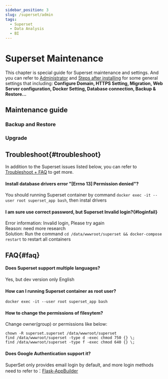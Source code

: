 ```yaml
---
sidebar_position: 3
slug: /superset/admin
tags:
  - Superset
  - Data Analysis
  - BI
---
```


# Superset Maintenance

This chapter is special guide for Superset maintenance and settings. And you can refer to [Administrator](../administrator) and [Steps after installing](../install/setup) for some general settings that including: **Configure Domain, HTTPS Setting, Migration, Web Server configuration, Docker Setting, Database connection, Backup & Restore...**  

## Maintenance guide

### Backup and Restore

### Upgrade

## Troubleshoot{#troubleshoot}

In addition to the Superset issues listed below, you can refer to [Troubleshoot + FAQ](../troubleshoot) to get more.  

#### Install database drivers error "[Errno 13] Permission denied"?

You should running Superset container by command `docker exec -it --user root superset_app bash`, then instal drivers

#### I am sure use correct password, but Superset Invalid login?{#loginfail}

Error information: Invalid login, Please try again  
Reason: need more research  
Solution: Run the command `cd /data/wwwroot/superset && docker-compose restart` to restart all containers  

## FAQ{#faq}

####  Does Superset support multiple languages?

Yes, but dev version only English

#### How can I running Superset container as root user?

```
docker exec -it --user root superset_app bash
```

#### How to change the permissions of filesytem?

Change owner(group) or permissions like below:

```shell
chown -R superset.superset /data/wwwroot/superset
find /data/wwwroot/superset -type d -exec chmod 750 {} \;
find /data/wwwroot/superset -type f -exec chmod 640 {} \;
```

#### Does Google Authentication support it?

SuperSet only provides email login by default, and more login methods need to refer to：[Flask-AppBuilder](https://flask-appbuilder.readthedocs.io/en/latest/security.html#supported-authentication-types)
